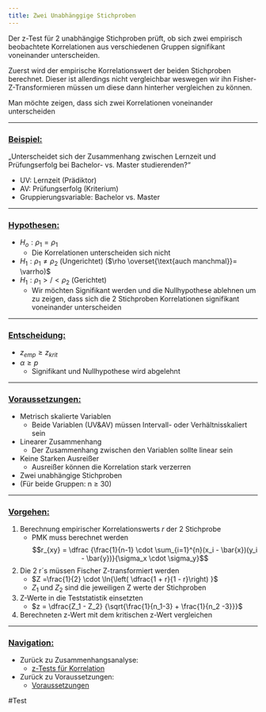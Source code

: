 ```yaml
---
title: Zwei Unabhänggige Stichproben
---
```


Der z-Test für 2 unabhängige Stichproben prüft, ob sich zwei empirisch beobachtete Korrelationen aus verschiedenen Gruppen signifikant voneinander unterscheiden.

Zuerst wird der empirische Korrelationswert der beiden Stichproben berechnet. Dieser ist allerdings nicht vergleichbar weswegen wir ihn Fisher-Z-Transformieren müssen um diese dann hinterher vergleichen zu können.

Man möchte zeigen, dass sich zwei Korrelationen voneinander unterscheiden

---

### <u>Beispiel:</u>

„Unterscheidet sich der Zusammenhang zwischen Lernzeit und Prüfungserfolg bei Bachelor- vs. Master studierenden?“

* UV: Lernzeit (Prädiktor)
* AV: Prüfungserfolg (Kriterium)
* Gruppierungsvariable: Bachelor vs. Master

---

### <u>Hypothesen:</u>

* $H_{o}: \rho_1 = \rho_{1}$
  * Die Korrelationen unterscheiden sich nicht
* $H_{1}: \rho_1 \neq \rho_{2}$ (Ungerichtet) ($\rho \overset{\text{auch manchmal}}= \varrho)$
* $H_{1}: \rho_1 >/< \rho_{2}$ (Gerichtet)
  * Wir möchten Signifikant werden und die Nullhypothese ablehnen um zu zeigen, dass sich die 2 Stichproben Korrelationen signifikant voneinander unterscheiden

---

### <u>Entscheidung:</u>

* $z_{emp} \ge z_{krit}$
* $\alpha \ge p$
  * Signifikant und Nullhypothese wird abgelehnt

---

### <u>Voraussetzungen:</u>

* Metrisch skalierte Variablen
  * Beide Variablen (UV&AV) müssen Intervall- oder Verhältnisskaliert sein
* Linearer Zusammenhang
  * Der Zusammenhang zwischen den Variablen sollte linear sein
* Keine Starken Ausreißer
  * Ausreißer können die Korrelation stark verzerren
* Zwei unabhängige Stichproben
* (Für beide Gruppen: n $\ge$ 30)

---

### <u>Vorgehen:</u>

1. Berechnung empirischer Korrelationswerts $r$ der 2 Stichprobe
   * PMK muss berechnet werden$$r_{xy} = \dfrac {\frac{1}{n-1} \cdot \sum_{i=1}^{n}(x_i - \bar{x})(y_i - \bar{y})}{\sigma_x \cdot \sigma_y}$$
1. Die 2 r´s müssen Fischer Z-transformiert werden
   * $Z =\frac{1}{2} \cdot \ln{\left( \dfrac{1 + r}{1 - r}\right) }$
   * $Z_1 \text{ und } Z_2$ sind die jeweiligen Z werte der Stichproben
1. Z-Werte in die Teststatistik einsetzten
   * $z = \dfrac{Z_1 - Z_2} {\sqrt{\frac{1}{n_1-3} + \frac{1}{n_2 -3}}}$
1. Berechneten z-Wert mit dem kritischen z-Wert vergleichen

---

### <u>Navigation:</u>

* Zurück zu Zusammenhangsanalyse:
  * [z-Tests für Korrelation](/z-Tests-fuer-Korrelation)
* Zurück zu Voraussetzungen:
  * [Voraussetzungen](/stichprobenanzahl-korrelation)

\#Test
